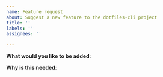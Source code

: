 ```yaml
---
name: Feature request
about: Suggest a new feature to the dotfiles-cli project
title: ''
labels: ''
assignees: ''

---
```


**What would you like to be added**:

**Why is this needed**:
